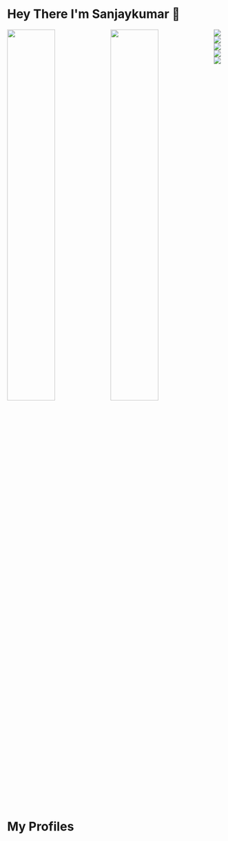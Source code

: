 # Hey There I'm Sanjaykumar 👋

<img align = "Left" width = "47%" src = "https://github-readme-stats.vercel.app/api?username=Sanjaykumar2662&show_icons=true&theme=radical"/>

<img align = "Left" width = "47%" src = "https://github-readme-stats.vercel.app/api/top-langs/?username=Sanjaykumar2662&layout=compact"/>

<img align = "Left" src = "https://img.shields.io/badge/java-%23ED8B00.svg?style=for-the-badge&logo=openjdk&logoColor=white"/>

<img align = "Left"  src = "https://img.shields.io/badge/python-3670A0?style=for-the-badge&logo=python&logoColor=ffdd54"/>

<img align = "Left"  src = "https://img.shields.io/badge/mysql-%2300f.svg?style=for-the-badge&logo=mysql&logoColor=white"/>

<img align = "Left"  src = "https://img.shields.io/badge/Firebase-039BE5?style=for-the-badge&logo=Firebase&logoColor=whit"/>

<img align = "Left"  src = "https://img.shields.io/badge/Visual%20Studio%20Code-0078d7.svg?style=for-the-badge&logo=visual-studio-code&logoColor=white"/>

# My Profiles
<!-- BLOG-POST-LIST:START -->
<!-- BLOG-POST-LIST:END -->
